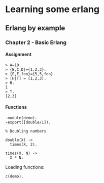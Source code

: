 # Learning some erlang

## Erlang by example

### Chapter 2 - Basic Erlang

#### Assignment

```
> A=10.
> {B,C,D}={1,2,3}.
> {E,E,foo}={5,5,foo}.
> [H|T] = [1,2,3].
> H.
1
> T.
[2,3]
```

#### Functions

```
-module(demo).
-export([double/1]).

% Doubling numbers

double(X) ->
  times(X, 2).

times(X, N) ->
  X * N.
```

Loading functions:

`c(demo).`
